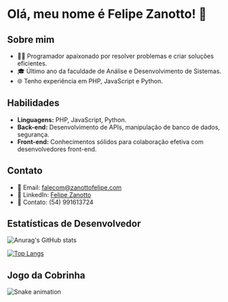 # Olá, meu nome é Felipe Zanotto! 👋

## Sobre mim
- 👨‍💻 Programador apaixonado por resolver problemas e criar soluções eficientes.
- 🎓 Último ano da faculdade de Análise e Desenvolvimento de Sistemas.
- 🌐 Tenho experiência em PHP, JavaScript e Python.

## Habilidades
- **Linguagens:** PHP, JavaScript, Python.
- **Back-end:** Desenvolvimento de APIs, manipulação de banco de dados, segurança.
- **Front-end:** Conhecimentos sólidos para colaboração efetiva com desenvolvedores front-end.

## Contato
- 📧 Email: [falecom@zanottofelipe.com](mailto:falecom@zanottofelipe.com)
- 🔗 LinkedIn: [Felipe Zanotto](https://www.linkedin.com/in/felipe-zanotto-470905202)
- 📳 Contato: (54) 991613724

## Estatísticas de Desenvolvedor
![Anurag's GitHub stats](https://github-readme-stats.vercel.app/api?username=FelipeZanotto&theme=dark&show_icons=true)

[![Top Langs](https://github-readme-stats.vercel.app/api/top-langs/?username=FelipeZanotto&theme=dark&layout=compact)](https://github.com/FelipeZanotto)

## Jogo da Cobrinha
![Snake animation](https://github.com/FelipeZanotto/FelipeZanotto/blob/output/github-contribution-grid-snake.svg)
